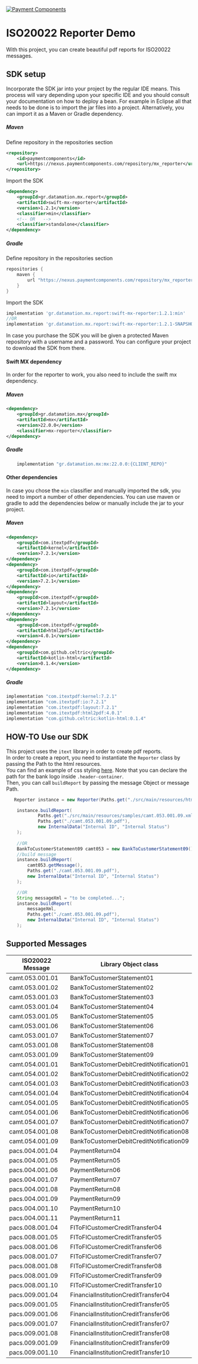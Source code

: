 <a id="logo" href="https://www.paymentcomponents.com" title="Payment Components" target="_blank">
    <img loading="lazy" src="https://i.postimg.cc/yN5TNy29/LOGO-HORIZONTAL2.png" alt="Payment Components">
</a>

# ISO20022 Reporter Demo

With this project, you can create beautiful pdf reports for ISO20022 messages.

## SDK setup
Incorporate the SDK jar into your project by the regular IDE means.
This process will vary depending upon your specific IDE and you should consult your documentation on how to deploy a bean.
For example in Eclipse all that needs to be done is to import the jar files into a project.
Alternatively, you can import it as a Maven or Gradle dependency.  

##### Maven
Define repository in the repositories section
```xml
<repository>
    <id>paymentcomponents</id>
    <url>https://nexus.paymentcomponents.com/repository/mx_reporter</url>
</repository>
```
Import the SDK
```xml
<dependency>
    <groupId>gr.datamation.mx.report</groupId>
    <artifactId>swift-mx-reporter</artifactId>
    <version>1.2.1</version>
    <classifier>min</classifier>
    <!-- OR   -->
    <classifier>standalone</classifier>
</dependency>
```

##### Gradle
Define repository in the repositories section
```groovy
repositories {
    maven {
        url "https://nexus.paymentcomponents.com/repository/mx_reporter"
    }
}
```
Import the SDK
```groovy
implementation 'gr.datamation.mx.report:swift-mx-reporter:1.2.1:min'
//OR
implementation 'gr.datamation.mx.report:swift-mx-reporter:1.2.1-SNAPSHOT:standalone'
```
In case you purchase the SDK you will be given a protected Maven repository with a username and a password. You can configure your project to download the SDK from there.

#### Swift MX dependency
In order for the reporter to work, you also need to include the swift mx dependency.
##### Maven
```xml
<dependency>
    <groupId>gr.datamation.mx</groupId>
    <artifactId>mx</artifactId>
    <version>22.0.0</version>
    <classifier>mx-reporter</classifier>
</dependency>
```
##### Gradle
```groovy
    implementation "gr.datamation.mx:mx:22.0.0:{CLIENT_REPO}"
```

#### Other dependencies
In case you chose the `min` classifier and manually imported the sdk, you need to import a number of other dependencies.
You can use maven or gradle to add the dependencies below or manually include the jar to your project.

##### Maven
```xml
<dependency>
    <groupId>com.itextpdf</groupId>
    <artifactId>kernel</artifactId>
    <version>7.2.1</version>
</dependency>
<dependency>
    <groupId>com.itextpdf</groupId>
    <artifactId>io</artifactId>
    <version>7.2.1</version>
</dependency>
<dependency>
    <groupId>com.itextpdf</groupId>
    <artifactId>layout</artifactId>
    <version>7.2.1</version>
</dependency>
<dependency>
    <groupId>com.itextpdf</groupId>
    <artifactId>html2pdf</artifactId>
    <version>4.0.1</version>
</dependency>
<dependency>
    <groupId>com.github.celtric</groupId>
    <artifactId>kotlin-html</artifactId>
    <version>0.1.4</version>
</dependency>
```
##### Gradle
```groovy
implementation "com.itextpdf:kernel:7.2.1"
implementation "com.itextpdf:io:7.2.1"
implementation "com.itextpdf:layout:7.2.1"
implementation "com.itextpdf:html2pdf:4.0.1"
implementation "com.github.celtric:kotlin-html:0.1.4"
```

## HOW-TO Use our SDK
This project uses the `itext` library in order to create pdf reports.  
In order to create a report, you need to instantiate the `Reporter` class by passing the Path to the html resources.  
You can find an example of css styling [here](./src/main/resources/html-resources/css/style.css). Note that you can declare the path for the bank logo inside `.header-container`.    
Then, you can call `buildReport` by passing the message Object or message Path.
```java
   Reporter instance = new Reporter(Paths.get("./src/main/resources/html-resources"));

    instance.buildReport(
            Paths.get("./src/main/resources/samples/camt.053.001.09.xml"),
            Paths.get("./camt.053.001.09.pdf"),
            new InternalData("Internal ID", "Internal Status")
    );
    
    //OR
    BankToCustomerStatement09 camt053 = new BankToCustomerStatement09();
    //build message
    instance.buildReport(
        camt053.getMessage(),
        Paths.get("./camt.053.001.09.pdf"),
        new InternalData("Internal ID", "Internal Status")
    );

    //OR
    String messageXml = "to be completed...";
    instance.buildReport(
        messageXml,
        Paths.get("./camt.053.001.09.pdf"),
        new InternalData("Internal ID", "Internal Status")
    );

```

## Supported Messages
| ISO20022 Message | Library Object class                    | 
|---------------|-----------------------------------------|
| camt.053.001.01 | BankToCustomerStatement01               |
| camt.053.001.02 | BankToCustomerStatement02               |
| camt.053.001.03 | BankToCustomerStatement03               |
| camt.053.001.04 | BankToCustomerStatement04               |
| camt.053.001.05 | BankToCustomerStatement05               |
| camt.053.001.06 | BankToCustomerStatement06               |
| camt.053.001.07 | BankToCustomerStatement07               |
| camt.053.001.08 | BankToCustomerStatement08               |
| camt.053.001.09 | BankToCustomerStatement09               |
| camt.054.001.01 | BankToCustomerDebitCreditNotification01 |
| camt.054.001.02 | BankToCustomerDebitCreditNotification02 |
| camt.054.001.03 | BankToCustomerDebitCreditNotification03 |
| camt.054.001.04 | BankToCustomerDebitCreditNotification04 |
| camt.054.001.05 | BankToCustomerDebitCreditNotification05 |
| camt.054.001.06 | BankToCustomerDebitCreditNotification06 |
| camt.054.001.07 | BankToCustomerDebitCreditNotification07 |
| camt.054.001.08 | BankToCustomerDebitCreditNotification08 |
| camt.054.001.09 | BankToCustomerDebitCreditNotification09 |
| pacs.004.001.04 | PaymentReturn04                         |
| pacs.004.001.05 | PaymentReturn05                         |
| pacs.004.001.06 | PaymentReturn06                         |
| pacs.004.001.07 | PaymentReturn07                         |
| pacs.004.001.08 | PaymentReturn08                         |
| pacs.004.001.09 | PaymentReturn09                         |
| pacs.004.001.10 | PaymentReturn10                         |
| pacs.004.001.11 | PaymentReturn11                         |
| pacs.008.001.04 | FIToFICustomerCreditTransfer04          |
| pacs.008.001.05 | FIToFICustomerCreditTransfer05          |
| pacs.008.001.06 | FIToFICustomerCreditTransfer06          |
| pacs.008.001.07 | FIToFICustomerCreditTransfer07          |
| pacs.008.001.08 | FIToFICustomerCreditTransfer08          |
| pacs.008.001.09 | FIToFICustomerCreditTransfer09          |
| pacs.008.001.10 | FIToFICustomerCreditTransfer10          |
| pacs.009.001.04 | FinancialInstitutionCreditTransfer04    |
| pacs.009.001.05 | FinancialInstitutionCreditTransfer05    |
| pacs.009.001.06 | FinancialInstitutionCreditTransfer06    |
| pacs.009.001.07 | FinancialInstitutionCreditTransfer07    |
| pacs.009.001.08 | FinancialInstitutionCreditTransfer08    |
| pacs.009.001.09 | FinancialInstitutionCreditTransfer09    |
| pacs.009.001.10 | FinancialInstitutionCreditTransfer10    |